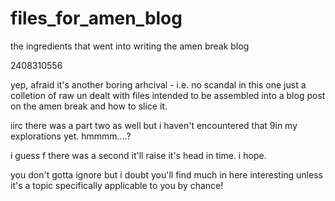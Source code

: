# files_for_amen_blog
 the ingredients that went into writing the amen break blog

2408310556

yep, afraid it's another boring arhcival - i.e. no scandal in this one just a colletion of raw un dealt with files intended to be assembled into a blog post on the amen break and how to slice it.

iirc there was a part two as well but i haven't encountered that 9in my explorations yet. hmmmm....?

i guess f there was a second it'll raise it's head in time.  i hope.

you don't gotta ignore but i doubt you'll find much in here interesting unless it's a topic specifically applicable to you by chance!